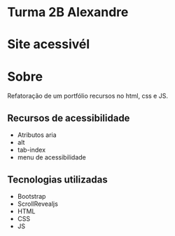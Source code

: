 # Turma 2B Alexandre
# Site acessivél 
# Sobre
Refatoração de um portfólio recursos no html, css e JS.
## Recursos de acessibilidade
- Atributos aria
- alt
- tab-index
- menu de acessibilidade
## Tecnologias utilizadas
- Bootstrap
- ScrollRevealjs
- HTML
- CSS
- JS
